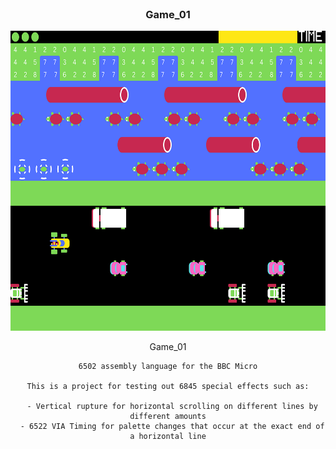<br />
<div align="center">
  <h3 align="center">Game_01</h3>
  
  <a href="https://github.com/simonamoore/game_01">
    <img src="images/screenshot.png" alt="screenshot" width="640" height="480">
  </a>

  <p align="center">
    Game_01

    6502 assembly language for the BBC Micro

    This is a project for testing out 6845 special effects such as:
    
      - Vertical rupture for horizontal scrolling on different lines by different amounts
      - 6522 VIA Timing for palette changes that occur at the exact end of a horizontal line
  </p>
</div>


